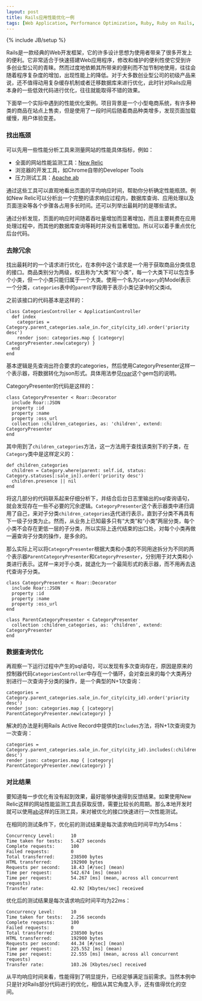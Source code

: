 ```yaml
---
layout: post
title: Rails应用性能优化一例
tags: [Web Application, Performance Optimization, Ruby, Ruby on Rails, 性能优化]
---
```

{% include JB/setup %}

Rails是一款经典的Web开发框架，它的许多设计思想为使用者带来了很多开发上的便利。它非常适合于快速搭建Web应用程序，修改和维护的便利性使它受到许多创业型公司的青睐。然而过度地依赖其所带来的便利而不加节制地使用，往往会随着程序复杂度的增加，出现性能上的降低。对于大多数创业型公司的初级产品来说，还不值得动用复杂缓存机制或者迁移数据库来进行优化，此时针对Rails应用本身的一些低效代码进行优化，往往就能取得不错的效果。

下面举一个实际中遇到的性能优化案例。项目背景是一个小型电商系统，有许多种类的商品在站点上售卖，但是使用了一段时间后随着商品种类增多，发现页面加载缓慢，用户体验变差。

### 找出瓶颈
可以先用一些性能分析工具来测量网站的性能具体指标，例如：

* 全面的网站性能监测工具：[New Relic](http://newrelic.com)
* 浏览器的开发工具，如Chrome自带的Developer Tools
* 压力测试工具：[Apache ab](http://httpd.apache.org/docs/2.0/programs/ab.html)

通过这些工具可以直观地看出页面的平均响应时间，帮助你分析确定性能瓶颈。例如New Relic可以分析出一个完整的请求响应过程内，数据库查询、应用处理以及页面渲染等各个步骤各占用多长时间。还可以列举出最耗时的是哪些请求。

通过分析发现，页面的响应时间随着吞吐量增加而显著增加，而且主要耗费在应用处理过程中，而其他的数据库查询等耗时并没有显著增加。所以可以着手重点优化后台代码。

### 去除冗余
找出最耗时的一个请求进行优化，在本例中这个请求是一个用于获取商品分类信息的接口。商品类别分为两级，权且称为“大类”和“小类”，每一个大类下可以包含多个小类，但一个小类只能归属于一个大类。使用一个名为`Category`的Model表示一个分类，`categories`表中的`parent`字段用于表示小类记录中的父类id。

之前该接口的代码基本是这样的：

    class CategoriesController < ApplicationController
      def index
        categories = Category.parent_categories.sale_in.for_city(city_id).order('priority desc')
        render json: categories.map { |category| CategoryPresenter.new(category) }
      end
    end

基本逻辑是先查询出符合要求的categories，然后使用CategoryPresenter这样一个表示器，将数据转化为json形式。具体用法参见[roar](https://github.com/apotonick/roar)这个gem包的说明。

CategoryPresenter的代码是这样的：

    class CategoryPresenter < Roar::Decorator
      include Roar::JSON
      property :id
      property :name
      property :oss_url
      collection :children_categories, as: 'children', extend: CategoryPresenter
    end

其中用到了`children_categories`方法，这一方法用于查找该类别下的子类，在`Category`类中是这样定义的：

    def children_categories
      children = Category.where(parent: self.id, status: Category.statuses[:sale_in]).order('priority desc')
      children.presence || nil
    end

将这几部分的代码联系起来仔细分析下，并结合后台日志里输出的sql查询语句，就会发现存在一些不必要的冗余逻辑。`CategoryPresenter`这个表示器类中递归调用了自己，来对子分类`children_categories`迭代进行表示，直到子分类不再具有下一级子分类为止。然而，从业务上已知最多只有“大类”和“小类”两层分类，每个小类不会存在更低一层的子分类，所以实际上迭代结束的出口处，对每个小类再做一遍查询子分类的操作，是多余的。

那么实际上可以将`CategoryPresenter`根据大类和小类的不同用途拆分为不同的两个表示器`ParentCategoryPresenter`和`CategoryPresenter`，分别用于对大类和小类进行表示。这样一来对于小类，就退化为一个最简形式的表示器，而不用再去迭代查询子分类。

    class CategoryPresenter < Roar::Decorator
      include Roar::JSON
      property :id
      property :name
      property :oss_url
    end

    class ParentCategoryPresenter < CategoryPresenter
      collection :children_categories, as: 'children', extend: CategoryPresenter
    end

### 数据查询优化
再观察一下运行过程中产生的sql语句，可以发现有多次查询存在，原因是原来的控制器代码`CategoriesController`中存在一个循环，会对查出来的每个大类再分别进行一次查询子分类的操作，是一个典型的N+1次查询：

    categories = Category.parent_categories.sale_in.for_city(city_id).order('priority desc')
    render json: categories.map { |category| ParentCategoryPresenter.new(category) }

解决的办法是利用Rails Active Record中提供的`Includes`方法，将N+1次查询变为一次查询：

    categories = Category.parent_categories.sale_in.for_city(city_id).includes(:children_categories).order('priority desc')
    render json: categories.map { |category| ParentCategoryPresenter.new(category) }

### 对比结果
要知道每一步优化有没有起到效果，最好能够快速得到反馈结果。如果使用New Relic这样的网站性能监测工具去获取反馈，需要比较长的周期。那么本地开发时就可以使用[ab](http://httpd.apache.org/docs/2.0/programs/ab.html)这样的压测工具，来对被优化的接口快速进行一次性能测试。

在相同的测试条件下，优化前的测试结果是每次请求响应时间平均为54ms：

    Concurrency Level:      10
    Time taken for tests:   5.427 seconds
    Complete requests:      100
    Failed requests:        0
    Total transferred:      238500 bytes
    HTML transferred:       192900 bytes
    Requests per second:    18.43 [#/sec] (mean)
    Time per request:       542.674 [ms] (mean)
    Time per request:       54.267 [ms] (mean, across all concurrent requests)
    Transfer rate:          42.92 [Kbytes/sec] received

优化后的测试结果是每次请求响应时间平均为22ms：

    Concurrency Level:      10
    Time taken for tests:   2.256 seconds
    Complete requests:      100
    Failed requests:        0
    Total transferred:      238500 bytes
    HTML transferred:       192900 bytes
    Requests per second:    44.34 [#/sec] (mean)
    Time per request:       225.552 [ms] (mean)
    Time per request:       22.555 [ms] (mean, across all concurrent requests)
    Transfer rate:          103.26 [Kbytes/sec] received

从平均响应时间来看，性能得到了明显提升，已经足够满足当前需求。当然本例中只是针对Rails部分代码进行的优化，相信从其它角度入手，还有值得优化的空间。